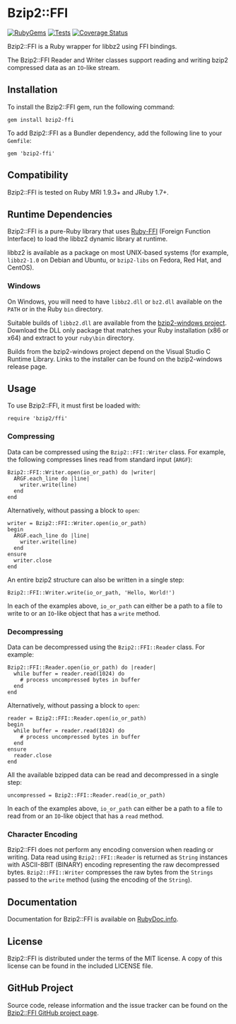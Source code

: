 # Bzip2::FFI

[![RubyGems](https://img.shields.io/gem/v/bzip2-ffi?logo=rubygems&label=Gem)](https://rubygems.org/gems/bzip2-ffi) [![Tests](https://github.com/philr/bzip2-ffi/workflows/Tests/badge.svg?branch=master&event=push)](https://github.com/philr/bzip2-ffi/actions?query=workflow%3ATests+branch%3Amaster+event%3Apush) [![Coverage Status](https://img.shields.io/coveralls/github/philr/bzip2-ffi/master?label=Coverage&logo=Coveralls)](https://coveralls.io/github/philr/bzip2-ffi?branch=master)

Bzip2::FFI is a Ruby wrapper for libbz2 using FFI bindings.

The Bzip2::FFI Reader and Writer classes support reading and writing bzip2
compressed data as an `IO`-like stream.


## Installation

To install the Bzip2::FFI gem, run the following command:

    gem install bzip2-ffi

To add Bzip2::FFI as a Bundler dependency, add the following line to your
`Gemfile`:

    gem 'bzip2-ffi'


## Compatibility

Bzip2::FFI is tested on Ruby MRI 1.9.3+ and JRuby 1.7+.


## Runtime Dependencies

Bzip2::FFI is a pure-Ruby library that uses
[Ruby-FFI](https://rubygems.org/gems/ffi) (Foreign Function Interface) to load
the libbz2 dynamic library at runtime.

libbz2 is available as a package on most UNIX-based systems (for example,
`libbz2-1.0` on Debian and Ubuntu, or `bzip2-libs` on Fedora, Red Hat, and
CentOS).


### Windows

On Windows, you will need to have `libbz2.dll` or `bz2.dll` available on the
`PATH` or in the Ruby `bin` directory.

Suitable builds of `libbz2.dll` are available from the
[bzip2-windows project](https://github.com/philr/bzip2-windows/releases).
Download the DLL only package that matches your Ruby installation (x86 or x64)
and extract to your `ruby\bin` directory.

Builds from the bzip2-windows project depend on the Visual Studio C Runtime
Library. Links to the installer can be found on the bzip2-windows release page.


## Usage

To use Bzip2::FFI, it must first be loaded with:

    require 'bzip2/ffi'


### Compressing

Data can be compressed using the `Bzip2::FFI::Writer` class. For example, the
following compresses lines read from standard input (`ARGF`):

    Bzip2::FFI::Writer.open(io_or_path) do |writer|
      ARGF.each_line do |line|
        writer.write(line)
      end
    end

Alternatively, without passing a block to `open`:

    writer = Bzip2::FFI::Writer.open(io_or_path)
    begin
      ARGF.each_line do |line|
        writer.write(line)
      end
    ensure
      writer.close
    end

An entire bzip2 structure can also be written in a single step:

    Bzip2::FFI::Writer.write(io_or_path, 'Hello, World!')

In each of the examples above, `io_or_path` can either be a path to a file to
write to or an `IO`-like object that has a `write` method.


### Decompressing

Data can be decompressed using the `Bzip2::FFI::Reader` class. For example:

    Bzip2::FFI::Reader.open(io_or_path) do |reader|
      while buffer = reader.read(1024) do
        # process uncompressed bytes in buffer
      end
    end

Alternatively, without passing a block to `open`:

    reader = Bzip2::FFI::Reader.open(io_or_path)
    begin
      while buffer = reader.read(1024) do
        # process uncompressed bytes in buffer
      end
    ensure
      reader.close
    end

All the available bzipped data can be read and decompressed in a single step:

    uncompressed = Bzip2::FFI::Reader.read(io_or_path)

In each of the examples above, `io_or_path` can either be a path to a file to
read from or an `IO`-like object that has a `read` method.


### Character Encoding

Bzip2::FFI does not perform any encoding conversion when reading or writing.
Data read using `Bzip2::FFI::Reader` is returned as `String` instances with
ASCII-8BIT (BINARY) encoding representing the raw decompressed bytes.
`Bzip2::FFI::Writer` compresses the raw bytes from the `Strings` passed to the
`write` method (using the encoding of the `String`).


## Documentation

Documentation for Bzip2::FFI is available on
[RubyDoc.info](https://www.rubydoc.info/gems/bzip2-ffi).


## License

Bzip2::FFI is distributed under the terms of the MIT license. A copy of this
license can be found in the included LICENSE file.


## GitHub Project

Source code, release information and the issue tracker can be found on the
[Bzip2::FFI GitHub project page](https://github.com/philr/bzip2-ffi).
